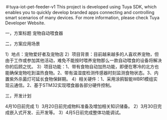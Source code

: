 ＃tuya-iot-pet-feeder-v1
This project is developed using Tuya SDK, which enables you to quickly develop branded apps connecting and controlling smart scenarios of many devices.         For more information, please check Tuya Developer Website.

一，方案标题
宠物自动喂食器

二，方案应用场景

1）地点：宠物爱好者及宠物店
2）项目背景：目前越来越多的人喜欢养宠物，但由于工作或参加其他活动，难免不能按时喂养宠物那么一款自动喂食的设备将解决你的后顾之忧。
3）项目功能：1、带有食物自动加热功能，即便在寒冷的北方也能确保宠物吃到温热食物。2、带有温湿度检测传感器时刻监测食物状态。3、内置紫外杀菌灯可延长食物保鲜期。
4）相关硬件：1、采用涂鸦智能WBR1模组实现云通信。2、基于STM32实现喂食器各部分硬件控制。

三，开发计划

4月10日前完成
1）3月20日前完成物料准备及增加相关知识储备。
2）3月30日完成嵌入式开发、云开发等。
3）4月5日前完成整体功能调试。

